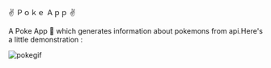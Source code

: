 ✌ Ｐｏｋｅ Ａｐｐ ✌

A Poke App 🔴 which generates information about pokemons from api.Here's a little demonstration :

![pokegif](https://user-images.githubusercontent.com/53425575/82078208-62b35180-96fe-11ea-8084-b12fd046d348.gif)

